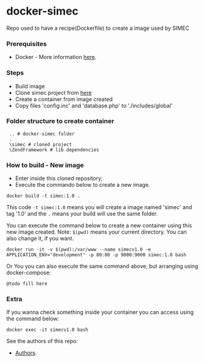 # docker-simec

Repo used to have a recipe(Dockerfile) to create a image used by SIMEC

### Prerequisites
* Docker - More information [here](http://pt.slideshare.net/vinnyfs89/docker-essa-baleia-vai-te-conquistar?qid=aed7b752-f313-4515-badd-f3bf811c8a35&v=&b=&from_search=1).

### Steps
* Build image
* Clone simec project from [here](http://git.cultura.gov.br/sistemas/simec)
* Create a container from image created
* Copy files 'config.inc' and 'database.php' to './includes/global'

### Folder structure to create container
```
 .. # docker-simec folder
 .
 \simec # cloned project
 \ZendFramework # lib dependencies
```

### How to build - New image
* Enter inside this cloned repository;
* Execute the commando below to create a new image.
```
docker build -t simec:1.0 .
```

This code `-t simec:1.0` means you will create a image named 'simec' and tag '1.0' and the `.` means your build will use the same folder.

You can execute the command below to create a new container using this new image created. Note: `$(pwd)` means your current directory. You can also change it, if you want.
```
docker run -it -v $(pwd):/var/www --name simecv1.0 -e APPLICATION_ENV="development" -p 80:80 -p 9000:9000 simec:1.0 bash
```

Or You you can also execute the same command above, but arranging using docker-compose:
```
@todo fill here
```

### Extra

If you wanna check something inside your container you can access using the command below:
```
docker exec -it simecv1.0 bash
```

See the authors of this repo:
* [Authors](./Authors.md).